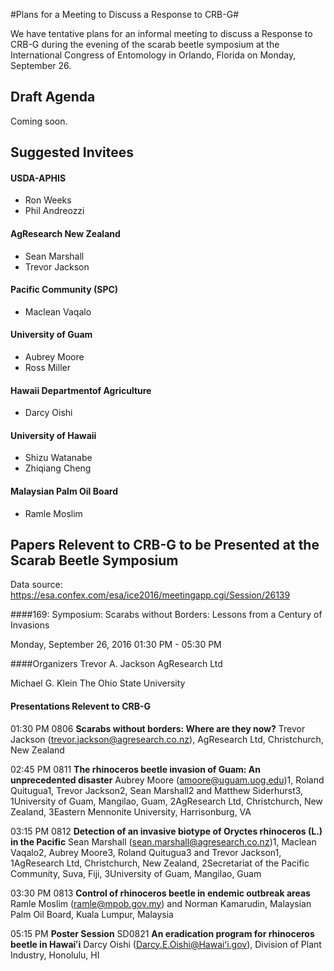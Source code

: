 #Plans for a Meeting to Discuss a Response to CRB-G#

We have tentative plans for an informal meeting to discuss a Response to CRB-G during
the evening of the scarab beetle symposium at the International Congress of Entomology in Orlando, Florida
on Monday, September 26. 

## Draft Agenda
Coming soon.

## Suggested Invitees
 
#### USDA-APHIS
* Ron Weeks
* Phil Andreozzi

#### AgResearch New Zealand
* Sean Marshall
* Trevor Jackson

#### Pacific Community (SPC)
* Maclean Vaqalo

#### University of Guam
* Aubrey Moore
* Ross Miller

#### Hawaii Departmentof Agriculture
* Darcy Oishi

#### University of Hawaii
* Shizu Watanabe
* Zhiqiang Cheng

#### Malaysian Palm Oil Board
* Ramle Moslim

## Papers Relevent to CRB-G to be Presented at the Scarab Beetle Symposium

Data source: https://esa.confex.com/esa/ice2016/meetingapp.cgi/Session/26139

####169: Symposium: Scarabs without Borders: Lessons from a Century of Invasions

Monday, September 26, 2016  01:30 PM - 05:30 PM

####Organizers
Trevor A. Jackson
AgResearch Ltd

Michael G. Klein
The Ohio State University

#### Presentations Relevent to CRB-G
01:30 PM
0806 **Scarabs without borders: Where are they now?**
Trevor Jackson (trevor.jackson@agresearch.co.nz), AgResearch Ltd, Christchurch, New Zealand

02:45 PM
0811 **The rhinoceros beetle invasion of Guam: An unprecedented disaster**
Aubrey Moore (amoore@uguam.uog.edu)1, Roland Quitugua1, Trevor Jackson2, Sean Marshall2 and Matthew Siderhurst3, 1University of Guam, Mangilao, Guam, 2AgResearch Ltd, Christchurch, New Zealand, 3Eastern Mennonite University, Harrisonburg, VA

03:15 PM
0812 **Detection of an invasive biotype of Oryctes rhinoceros (L.) in the Pacific**
Sean Marshall (sean.marshall@agresearch.co.nz)1, Maclean Vaqalo2, Aubrey Moore3, Roland Quitugua3 and Trevor Jackson1, 1AgResearch Ltd, Christchurch, New Zealand, 2Secretariat of the Pacific Community, Suva, Fiji, 3University of Guam, Mangilao, Guam

03:30 PM
0813 **Control of rhinoceros beetle in endemic outbreak areas**
Ramle Moslim (ramle@mpob.gov.my) and Norman Kamarudin, Malaysian Palm Oil Board, Kuala Lumpur, Malaysia

05:15 PM **Poster Session**
SD0821 **An eradication program for rhinoceros beetle in Hawaiʻi**
Darcy Oishi (Darcy.E.Oishi@Hawaiʻi.gov), Division of Plant Industry, Honolulu, HI




